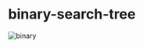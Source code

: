 # binary-search-tree
![binary](https://user-images.githubusercontent.com/67797767/141527792-73e408b7-2645-4ef4-bf6b-a252b496c5af.jpg)
